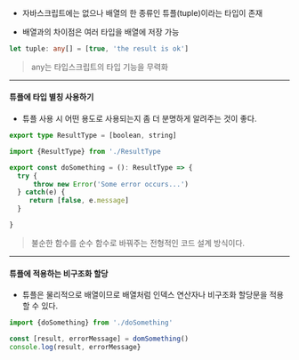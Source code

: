 - 자바스크립트에는 없으나 배열의 한 종류인 튜플(tuple)이라는 타입이 존재

- 배열과의 차이점은 여러 타입을 배열에 저장 가능

```typeScript
let tuple: any[] = [true, 'the result is ok']
```
> any는 타입스크립트의 타입 기능을 무력화


***


#### 튜플에 타입 별칭 사용하기

- 튜플 사용 시 어떤 용도로 사용되는지 좀 더 분명하게 알려주는 것이 좋다.

```typeScript
export type ResultType = [boolean, string]
```

```typeScript
import {ResultType} from './ResultType

export const doSomething = (): ResultType => {
  try {
      throw new Error('Some error occurs...')
  } catch(e) {
     return [false, e.message]
  }

}
```
> 불순한 함수를 순수 함수로 바꿔주는 전형적인 코드 설계 방식이다.


***


#### 튜플에 적용하는 비구조화 할당

- 튜플은 물리적으로 배열이므로 배열처럼 인덱스 연산자나 비구조화 할당문을 적용할 수 있다.

```typeScript
import {doSomething} from './doSomething'

const [result, errorMessage] = domSomething()
console.log(result, errorMessage}
```
